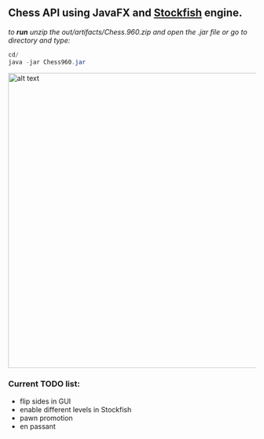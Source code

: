 ## Chess API using JavaFX and [Stockfish](https://stockfishchess.org/) engine.
*to **run** unzip the out/artifacts/Chess.960.zip and open the .jar file or go to directory and type:*
```java
cd/
java -jar Chess960.jar
```
<img src="https://user-images.githubusercontent.com/25648700/41373371-db3e1600-6f58-11e8-9a11-5b777942983e.jpg" alt="alt text" width="600" height="600">

### Current TODO list:
* flip sides in GUI
* enable different levels in Stockfish
* pawn promotion
* en passant
